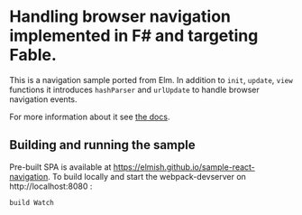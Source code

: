 # Handling browser navigation implemented in F# and targeting Fable.

This is a navigation sample ported from Elm.
In addition to `init`, `update`, `view` functions it introduces `hashParser` and `urlUpdate` to handle browser navigation events.

For more information about it see [the docs](https://fable-elmish.github.io/browser).

## Building and running the sample

Pre-built SPA is available at https://elmish.github.io/sample-react-navigation.
To build locally and start the webpack-devserver on http://localhost:8080 :

`build Watch`
